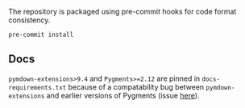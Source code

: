 

The repository is packaged using pre-commit hooks for code format consistency.

```
pre-commit install
```



## Docs
`pymdown-extensions>9.4` and `Pygments>=2.12` are pinned in `docs-requirements.txt` because of a compatability bug between `pymdown-extensions` and earlier versions of Pygments (issue [here](https://github.com/squidfunk/mkdocs-material/issues/3840)).
